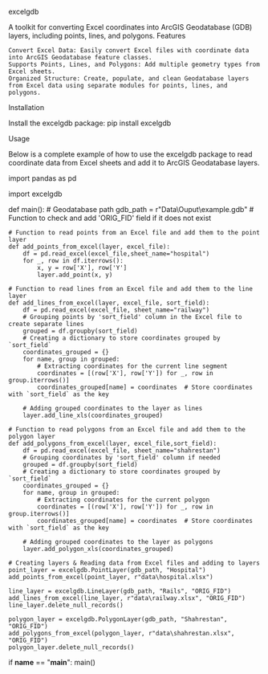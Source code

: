 excelgdb

A toolkit for converting Excel coordinates into ArcGIS Geodatabase (GDB) layers, including points, lines, and polygons.
Features

    Convert Excel Data: Easily convert Excel files with coordinate data into ArcGIS Geodatabase feature classes.
    Supports Points, Lines, and Polygons: Add multiple geometry types from Excel sheets.
    Organized Structure: Create, populate, and clean Geodatabase layers from Excel data using separate modules for points, lines, and polygons.

Installation

Install the excelgdb package:
pip install excelgdb

Usage

Below is a complete example of how to use the excelgdb package to read coordinate data from Excel sheets and add it to ArcGIS Geodatabase layers.

import pandas as pd

import excelgdb

def main():
    # Geodatabase path
    gdb_path = r"Data\Ouput\example.gdb"
    # Function to check and add 'ORIG_FID' field if it does not exist

    # Function to read points from an Excel file and add them to the point layer
    def add_points_from_excel(layer, excel_file):
        df = pd.read_excel(excel_file,sheet_name="hospital")
        for _, row in df.iterrows():
            x, y = row['X'], row['Y']
            layer.add_point(x, y)

    # Function to read lines from an Excel file and add them to the line layer
    def add_lines_from_excel(layer, excel_file, sort_field):
        df = pd.read_excel(excel_file, sheet_name="railway")   
        # Grouping points by 'sort_field' column in the Excel file to create separate lines
        grouped = df.groupby(sort_field)   
        # Creating a dictionary to store coordinates grouped by `sort_field`
        coordinates_grouped = {}
        for name, group in grouped:
            # Extracting coordinates for the current line segment
            coordinates = [(row['X'], row['Y']) for _, row in group.iterrows()]
            coordinates_grouped[name] = coordinates  # Store coordinates with `sort_field` as the key

        # Adding grouped coordinates to the layer as lines
        layer.add_line_xls(coordinates_grouped)

    # Function to read polygons from an Excel file and add them to the polygon layer
    def add_polygons_from_excel(layer, excel_file,sort_field):
        df = pd.read_excel(excel_file, sheet_name="shahrestan")   
        # Grouping coordinates by 'sort_field' column if needed
        grouped = df.groupby(sort_field)   
        # Creating a dictionary to store coordinates grouped by `sort_field`
        coordinates_grouped = {}
        for name, group in grouped:
            # Extracting coordinates for the current polygon
            coordinates = [(row['X'], row['Y']) for _, row in group.iterrows()]
            coordinates_grouped[name] = coordinates  # Store coordinates with `sort_field` as the key

        # Adding grouped coordinates to the layer as polygons
        layer.add_polygon_xls(coordinates_grouped)

    # Creating layers & Reading data from Excel files and adding to layers
    point_layer = excelgdb.PointLayer(gdb_path, "Hospital")
    add_points_from_excel(point_layer, r"data\hospital.xlsx")

    line_layer = excelgdb.LineLayer(gdb_path, "Rails", "ORIG_FID")
    add_lines_from_excel(line_layer, r"data\railway.xlsx", "ORIG_FID")
    line_layer.delete_null_records()

    polygon_layer = excelgdb.PolygonLayer(gdb_path, "Shahrestan", "ORIG_FID")
    add_polygons_from_excel(polygon_layer, r"data\shahrestan.xlsx", "ORIG_FID")
    polygon_layer.delete_null_records()

if __name__ == "__main__":
     main()

